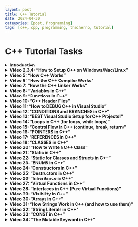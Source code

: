 ```yaml
---
layout: post
title: C++ Tutorial
date: 2024-04-30
categories: [post, Programming]
tags: [c++, cpp, programming, thecherno, tutorial]
---
```


# C++ Tutorial Tasks


<details>
  <summary><b>Introduction</b></summary>
  <p>
Hello there!
In this Post I want to share my way of how I studied the Programming Language C++.

I personally found out that I study better with Videos on Platforms like YouTube. Gladly I found one of the best Tutorials I've ever seen.

That means that this whole post will be based on the C++ Playlist by TheCherno on YouTube.

Most Chapters will focus on one Video. Afterwards there are Tasks to complete in order to understand whats happening "under the hood".

The way I created them was the following:
I watched one Video, wrote tasks while the video was playing, then I went to bed.
The next day, I started doing those tasks and watched the next video. Rinse and repeat.

The outcome of this method is this rather long list of tasks. As you can see, I have not yet completed the whole playlist. For my Exam, the first 30 Videos were more than enough. Since then, I've grown to like this language and will therefore continue with this method, as time comes.

I hope you can take away some studying ideas from this! Enjoy C++!
</p>
</details>

<details>
  <summary><b>Video 2,3,4: “How to Setup C++ on Windows/Mac/Linux” </b></summary>
  <ul>
    <li>Set up your favourite IDE. (Video uses Visual Studio, I chose CLion, but VSC is a good free option too)</li>
    <li>Write a simple Hello World program with a button press prompt at the end</li>
    <li>Check where to disable optimization and do so</li>
  </ul>
</details>

<details>
  <summary><b>Video 5: “How C++ Works”</b></summary>
  <ul>
    <li>Understand what ‘#include’ does</li>
    <li>Learn what an ‘entry function’ is and how it’s called in C++</li>
    <li>Identify which files of a project get compiled (cpp files, hpp files do not; they only get included)</li>
    <li>Create a bug in your code</li>
    <li>Learn the output of the compiler to identify the location of the bug</li>
    <li>Compile a single cpp file (so a .obj file is created; in my case, a .o file was created)</li>
    <li>Create a wrapper function for ‘std::cout’</li>
    <li>Move this function to a new cpp file and compile it</li>
    <li>Write a declaration for the wrapper function in ‘main.cpp’</li>
    <li>Compile and run everything</li>
    <li>Rename the wrapper function only in the new file to see what errors will occur</li>
    <li>Fix the bug and observe what .obj files are created</li>
  </ul>
</details>

<details>
  <summary><b>Video 6: “How the C++ Compiler Works”</b></summary>
    <ul>
      <li>Add new file “Math.cpp”</li>
      <li>Create a multiply function with two parameters that returns the multiplication</li>
      <li>Create a new file EndBrace.hpp with the only content being a ‘&#125;’</li>
      <li>Remove the ‘&#125;’ from the ‘Math.cpp’</li>
      <li>Run the code to see the error</li>
      <li>Fix the bug by including ‘EndBrace.hpp’</li>
      <li>Use the compiler, so it outputs the preprocessed file (.i file)</li>
      <li>Remove the weird include and replace it with a proper &#125;</li>
      <li>Create a Define ‘INTEGER int’ and replace all occurrences with this define</li>
      <li>Create and look at the preprocessed file</li>
      <li>Create a ‘#if 1’ before the function, as well as a ‘#endif’ after the function</li>
      <li>Create and look at the preprocessed file</li>
      <li>Change it to ‘#if 0’ and look at the preprocessed file</li>
      <li>Include ‘&lt;iostream&gt;’ and look at the preprocessed file</li>
      <li>Fix all the weird stuff in ‘Math.cpp’ and create an object file from it</li>
      <li>Use the compiler so the object file gets converted to a .asm file (Assembler, in my case, .s file)</li>
      <li>Briefly get an overview of the .asm file</li>
      <li>Make your code be more efficient by returning the a*b directly instead of a variable first</li>
      <li>Check the differences in the .asm file</li>
      <li>Turn on optimization and check the differences in the .asm file</li>
      <li>Change the multiplication to be two specific numbers instead of parameters and check the .asm file without optimization</li>
      <li>Create a new Function ‘Log’ that instead of printing out the passed message, simply returns it</li>
      <li>Call the function before the multiplication. Return value is not used.</li>
      <li>Check the .asm file without, then with optimization</li>
    </ul>
</details>

<details>
  <summary><b>Video 7: “How the C++ Linker Works”</b></summary>
  <ul>
    <li>Make sure the Log() and Multiply() functions from before exist</li>
    <li>Build project without main() function</li>
    <li>Create main function, then build again</li>
    <li>Print some multiplication on screen, then do a cin() to preserve the window. Run the code by executing its binary</li>
    <li>Create a linking error (e.g., by renaming the definition of the Log() function to Logr())</li>
    <li>Comment out where Log() is called</li>
    <li>Notice that the code builds</li>
    <li>Change the comment to be where Multiply is called</li>
    <li>Notice that the code doesn’t build despite the code still not actually being called (because it could be called somewhere else)</li>
    <li>Make the function static, notice that it does build again. (Because static makes it so that this code only exists for this translation unit)</li>
    <li>Remove all weird stuff (renaming functions, static stuff, make it nice and tidy again)</li>
    <li>Copy the definition of the Log function into Math.cpp to see that everything does compile, but does not link due to two definitions of the same function (Works for me on M1 MacBook wtf)</li>
    <li>Fix the bug by removing the double definition.</li>
    <li>Create a new file called Log.cpp</li>
    <li>Create a function InitLog() here that just calls Log and include “Log.h” so it will work</li>
    <li>In Math.h remove the Log.h declaration, instead include Log.h to make it work</li>
    <li>Try to understand why this causes an error</li>
    <li>Fix 1: Make Log() static, therefore each file will have their own Log() function</li>
    <li>Fix 2: Make Log() inline, therefore copying Log()’s body into each time it is called, essentially doing the same as Fix 1 but with less Callstack</li>
    <li>Fix 3: (probably the best fix for now) make it so, that the Log() function is not in two Translation unity (Math.cpp, Log.cpp) but is only in one.</li>
    <li>Move the Log function into Log.cpp and change the body in the .h file to only be a declaration. Therefore the body is only in one translation unit</li>
  </ul>
</details>

<details>
  <summary><b>Video 8: “Variables in C++”</b></summary>
  <ul>
    <li>Create an integer, give it some value and print it</li>
    <li>After the print, assign it to some other value and print it again</li>
    <li>Understand the size of an integer and calculate its min and max value using a calculator</li>
    <li>Make an unsigned variable and play with it</li>
    <li>Make a char and give it the numeric value of some character using the ASCII table, then print it</li>
    <li>Change the datatype from char to short, print it again</li>
    <li>Create a float and give it the value 5.5</li>
    <li>Realize that you created a double and casted it into a float</li>
    <li>Actually set the 5.5 as a float</li>
    <li>Float 4 bytes; doubles 8 bytes</li>
    <li>Print the sizes of all datatypes you know using the sizeof() function (output in bytes)</li>
  </ul>
</details>

<details>
  <summary><b>Video 9: “Functions in C++”</b></summary>
  <ul>
    <li>Remove the silly multiply function and create an actual one, understanding what its return type is, as well as giving it two parameters that are multiplied and the result returned</li>
    <li>Call the multiply function in main(), store it in some variable and print it</li>
    <li>Copy the code block a couple of times, make it so it prints several different multiplications</li>
    <li>Write another function, logmult that does the same thing, but doesn’t return anything, only logs the result to the console</li>
    <li>Rewrite the code you copied to use the new logmult function, the code will be nice and tidy</li>
    <li>Play with the return type of the main method, notice that not returning anything works despite the return type being an int</li>
  </ul>
</details>

<details>
  <summary><b>Video 10: “C++ Header Files”</b></summary>
  <ul>
    <li>Of the new multiply function you just created in main, create a declaration above it without a body</li>
    <li>Create a math.h file, if it doesn’t exist yet, then move the declaration you just made into this file</li>
    <li>Include the header file in your main (notice that the declaration and definition can be in the same file, even if one of them is included)</li>
    <li>Understand what ‘#pragma once’ does. It’s a Headerguard that makes sure the header file is only included once into a translation unit. (Other Method #ifndef a, #endif)</li>
    <li>Add a header guard to all headers and see if it compiles</li>
    <li>How do you differentiate between standard C header files and standard C++ header files?</li>
  </ul>
</details>

<details>
  <summary><b>Video 11: “How to DEBUG C++ in Visual Studio”</b></summary>
  <ul>
    <li>Most IDE’s will have the features mentioned in this video</li>
    <li>Two major parts of debugging: Breakpoints and Memory</li>
    <li>The computer is always right (unless it's undefined behavior which you caused)</li>
    <li>Set a breakpoint at some “hello world” printing</li>
    <li>Play with “step into”, “step over”, “step out”</li>
    <li>Play with uninitialized memory</li>
    <li>Open up the memory view of your IDE (M1 Mac Memory View has some issues, will look into that later)</li>
    <li>Create a c string and put some stuff in it (no malloc, no memory management, just a const char* = “…”, watch the memory of that string and some memory around it. Does your IDE put information about corrupted memory around it?</li>
  </ul>
</details>

<details>
  <summary><b>Video 12: “CONDITIONS and BRANCHES in C++”</b></summary>
  <ul>
    <li>Create a simple integer, initialize it.</li>
    <li>Create a boolean that will be initialized to the result of a comparison, then print it</li>
    <li>Create an if statement that checks for that comparison, print something if true</li>
    <li>Inside an if, is “x == true” necessary? Why is “if x” enough?</li>
    <li>Change the variable so the code inside the if will not execute</li>
    <li>Check the assembly of the if statement, try to understand it (M1 assembly is weird, x86 was good to understand though)</li>
    <li>Which values represent false, which represent true?</li>
    <li>Experiment with if(1) and other values</li>
    <li>Use a pointer inside an if, what benefits does this have? (Uninitialized pointers, unset values,…)</li>
    <li>Check if the pointer is not a nullptr</li>
    <li>Play with an else statement</li>
    <li>Play with an else if statement</li>
    <li>Use the if(ptr), add an else if(“hello”) and some else clause</li>
    <li>Why is the check for “hello” not being executed? (Because the first if will be executed, therefore no else if is checked)</li>
    <li>When do you need curly brackets?</li>
    <li>Remove the else if clause, replace it with some if else struct that does the same. (Remove syntactic sugar, just to see its equivalent) [actually it's not even syntactic sugar, the else doesn’t need brackets as it only gets one argument, which is the whole following if clause]</li>
  </ul>
</details>

<details>
  <summary><b>Video 13: “BEST Visual Studio Setup for C++ Projects!”</b></summary>
  <ul>
    <li>(Since I use CLion, I’ll only add things that are generally a good idea)</li>
    <li>Manage your projects into subfolders, not all projects have to be in the Projects folder</li>
    <li>Create a basic new project</li>
    <li>Check its project folder structure. Find a purpose for all automatically generated folders</li>
    <li>Consider putting all your cpp/hpp files into a /src folder</li>
    <li>Code a simple hello world program, build it</li>
    <li>Check where the actual executable ended up</li>
    <li>Visual Studio differentiates between project folder and solution folder. Check if CLion (or your IDE) does something similar</li>
    <li>Check out your Project Properties and change them to your preferences (notice project specific preferences and global preferences)(global meaning your IDE’s instance, not the globe)</li>
  </ul>
</details>

<details>
  <summary><b>Video 14: “Loops in C++ (for loops, while loops)”</b></summary>
  <ul>
    <li>Call “hello world” 5 times</li>
    <li>Create a for loop that does the same, with only one call of hello world, that executes 5 times</li>
    <li>Alter the for loop so the code looks like this: for( ; i<5 ; )&#123;… Change the Code so that this will be equivalent to before</li>
    <li>Play with the condition that is left in the for loop. (e.g., make it a bool variable and change it within an if)</li>
    <li>Make an endless for loop</li>
    <li>Create a while loop that prints “hello world” 5 times</li>
    <li>Optional: Create an array(vector) with 10 elements that are filled with random numbers. Print them.</li>
    <li>Create a do-while loop that prints “hello world” 5 times</li>
  </ul>
</details>

<details>
  <summary><b>Video 15: “Control Flow in C++ (continue, break, return)”</b></summary>
  <ul>
    <li>What is ‘continue’ used for?</li>
    <li>What is ‘break’ used for?</li>
    <li>What is ‘return’ used for?</li>
    <li>Alter the for loop (Hello World) so that it “continues” at every second iteration (doesn’t print every second time)</li>
    <li>Check continue’s behavior in the debugger</li>
    <li>Replace continue with break (what’s happening?)</li>
    <li>Replace break with return 0, explain the behavior</li>
  </ul>
</details>

<details>
  <summary><b>Video 16: “POINTERS in C++”</b></summary>
  <ul>
    <li>This video will focus on Raw Pointers, not Smart Pointers</li>
    <li>What is a Pointer? (It's an Integer (just a Number) that is storing a memory address)</li>
    <li>Forget about types. Pointers are just integers, types are something that we invented as assistance</li>
    <li>Create a void pointer that is initialized with 0, then NULL, then nullptr</li>
    <li>What is the difference between those three? What do they mean?</li>
    <li>Create an integer, assign it some value</li>
    <li>Store the address of that integer as a pointer somewhere</li>
    <li>Check the value in memory view</li>
    <li>Change the pointer type to a double pointer (do some casting if necessary to avoid errors)</li>
    <li>Check its value again. What is different?</li>
    <li>Print the integer by using a pointer that points to it (dereference it)</li>
    <li>Create a void pointer that points to an integer</li>
    <li>Set its value by using the void pointer (why does this cause an error?)</li>
    <li>Remove the error by changing the pointer type to an int pointer (we told the compiler “trust me”)</li>
    <li>Print the newly set value to verify that it works</li>
    <li>Create 8 bytes of data on the heap (char* buffer = new char[8];)</li>
    <li>Set its memory to 0 (memset(buffer, 0, 8))</li>
    <li>At the end of the code, delete the allocated memory using delete[] buffer;</li>
    <li>What was it that we’ve been doing with this heap memory? What do pointers do here?</li>
    <li>Create a double-pointer that points to the address of buffer</li>
    <li>Use the memory view to get from your double pointer towards the values inside the buffer</li>
  </ul>
</details>

<details>
  <summary><b>Video 17: “REFERENCES in C++”</b></summary>
  <ul>
    <li>References are Pointers in disguise. Basically syntactic sugar to make code more readable</li>
    <li>References don’t take up storage by themselves, they always just reference an already existing variable. (unlike a pointer, you cannot create a reference out of thin air)</li>
    <li>Create an integer and assign it some value</li>
    <li>Create a reference to that integer</li>
    <li>The reference is now basically an alias, it only exists in the source code. The compiler handles it at compile time</li>
    <li>Set the reference to a new value, then print the original variable</li>
    <li>Create an increment function that takes an integer and simply increments it</li>
    <li>Note that the function does not actually change the argument</li>
    <li>Fix this function using your newly acquired knowledge about pointers</li>
    <li>Now change it to be passed by reference using references. Note that the resulting machine code is exactly the same, just the code looks a lot cleaner</li>
    <li>Try to create a reference that doesn’t reference anything (will not work because a reference is just an alias)</li>
  </ul>
</details>

<details>
  <summary><b>Video 18: “CLASSES in C++”</b></summary>
  <ul>
    <li>Object Oriented Programming</li>
    <li>Classes are a way to group data and/or functions together</li>
    <li>Create some variables that a player in a video game could have, like coordinates and speed</li>
    <li>Create a second player using this method</li>
    <li>Create a class player with those variables</li>
    <li>Create two players with the variables you set before, but now cleaner with the new datatype player</li>
    <li>Set the visibility of these member variables to public</li>
    <li>Create a function (not method) that changes the player's position by an argument * speed for both axes (pass the player by reference)</li>
    <li>Now improve this by making a method out of this and fix all new errors</li>
    <li>Technically all of this could be done without classes, they are (yet again) basically just syntactic sugar</li>
  </ul>
</details>

<details>
  <summary><b>Video 20: “How to Write a C++ Class”</b></summary>
  <ul>
    <li>Create a simple Log class</li>
    <li>Inside main, create a log instance and use a setLogLevel method (that doesn’t exist yet)</li>
    <li>Also call a Warn(const char * ) method, to be created</li>
    <li>Now create all necessary variables and methods (take visibility into account)</li>
    <li>Create member variables for LogLevelWarnings, type const int</li>
    <li>Create implement 3 methods, Warn() Error() and Info() that make sense for a logging application</li>
    <li>Add if’s to the methods according to the current log level</li>
    <li>Test your methods by calling them with different log levels</li>
  </ul>
</details>

<details>
  <summary><b>Video 21: “Static in C++”</b></summary>
  <ul>
    <li>Specifically, static outside of classes/structs</li>
    <li>Define a static variable of whatever type in its own .cpp file</li>
    <li>Define a normal variable of the same name in main.cpp, include the other variable by #include, print it and run the code</li>
    <li>Now remove the static keyword and try to compile again. What’s happening? (Linking error because the same global variable is trying to be linked twice)</li>
    <li>Remove the initialization of the variable in main, and add the “extern” keyword in front of the variable in main.cpp. (also remove the #include ) What’s happening?</li>
    <li>Now add the static keyword again, explain the error</li>
    <li>What’s the takeaway with static? When should it be used? (Answer: As often as you can, whenever the function/variable is only used within one translation unit, e.g., internal functions/variables)</li>
  </ul>
</details>

<details>
  <summary><b>Video 22: “Static for Classes and Structs in C++”</b></summary>
  <ul>
    <li>Create a struct called Entity, give it two integers (could also be a class, struct has been chosen for visibility reasons. Remember what changes?)</li>
    <li>Create two instances of that struct, first time accessing it normally, second time using an initializer. (Entity e &#123;…)</li>
    <li>Add a printing method to the struct</li>
    <li>Print both instances using your print method</li>
    <li>Change the two integers to be static integers</li>
    <li>Fix the errors with the initializer by changing their values like you did the first instance</li>
    <li>An error will occur. Fix this by initializing values to the class by adding this: “int Entity::x;” just above main() (for both variables)</li>
    <li>Run the code, understand the output</li>
    <li>Change the way you assign values to the two integers, from &lt;object&gt;.x to Entity::x (using its namespace instead of an instance)</li>
    <li>That's it for variables, now on to methods</li>
    <li>Change the print method to be static. (This is also a good idea, since the two integers are also static)</li>
    <li>Now change the way the method is called, similar to the variable</li>
    <li>Now the code makes a lot more sense too.</li>
    <li>Remove the instances of Entity, they are not used anyways. Does the code still run?</li>
    <li>Remove the static from the two integers, understand the error.</li>
    <li>Add static to the variables again</li>
    <li>(TheCherno casually explains that classes themselves are just syntactic sugar. All non-static methods are just functions that have a hidden first parameter, being its object. Static methods do not have that hidden parameter, so they too, are just functions in a different namespace. My mind is officially blown.)</li>
  </ul>
</details>

<details>
  <summary><b>Video 23: “ENUMS in C++”</b></summary>
  <ul>
    <li>Create 3 global integers, A=0, B=1, C=2</li>
    <li>In main, create an int value, set it to b</li>
    <li>Create an if, checking if the value is b, inside the if, do something cool</li>
    <li>Now, since these are just integers, they can be changed and messed with. Also they are not grouped. Enums will fix that</li>
    <li>Change the global variables to lowercase</li>
    <li>Create an enum containing A,B,C named whatever you want</li>
    <li>Change the type of value to be of your enum, play around with it. (See, that it's just integers after all, they’re basically just named)</li>
    <li>Play around with setting the values inside the enum manually</li>
    <li>Change the type of the enums from int to unsigned char</li>
    <li>Play around with other datatypes, why do some fail?</li>
    <li>Change the type to char, and leave it for now</li>
    <li>Inside the Log class we defined earlier, change the Log Levels to be an enum instead of const int’s</li>
    <li>Change the types of the levels to actually be the levels. Why is that a good idea? (To restrict false values. Easy to get around, but better than before)</li>
    <li>Fix all bugs that may have occurred</li>
    <li>Notice that if the enum variable is named the same thing as a method of the class, an error will occur. To fix this, add a Prefix of the Enum’s name to all variables. Good Practice according to TheCherno</li>
  </ul>
</details>

<details>
  <summary><b>Video 24: ”Constructors in C++”</b></summary>
  <ul>
    <li>Create a Class Entity, with two floats and a print method that prints the two values nicely</li>
    <li>Instantiate an object in main and print it</li>
    <li>Run the code. Notice that the values are randomly set</li>
    <li>Create an init method that initializes the values of the entity</li>
    <li>Rename the method so it's a constructor with no parameters</li>
    <li>Notice that the code is now clean and we don’t get random values anymore</li>
    <li>Create a constructor with two parameters that will initialize the values of Entity</li>
    <li>Use this new constructor</li>
    <li>Create a new class that only has one static method, what it does is up to you</li>
    <li>Try to find two ways to prohibit instantiating an object from that class (Solution: make the constructor private or delete the default constructor)</li>
  </ul>
</details>

<details>
  <summary><b>Video 25: “Destructors in C++”</b></summary>
  <ul>
    <li>Used for uninitializing or clearing memory</li>
    <li>Create a destructor for the Entity class, that std::cout’s us when the object is destroyed</li>
    <li>Create an object, print it, and destroy it</li>
    <li>Manually call the destructor, check the output (The destructor is actually called twice then, Cherno doesn’t tell us whether the object is actually destroyed on the first call, or the second call, but only the second one makes sense. So manually calling the destructor does not actually destroy the Object! However, the destruction of the object calls the destructor first)</li>
  </ul>
</details>

<details>
  <summary><b>Video 26: “Inheritance in C++”</b></summary>
  <ul>
    <li>Rename the Entity struct to StructEntity, so it doesn’t bother us here</li>
    <li>Create an Entity Class with two floats, and a move method that allows the entity to move</li>
    <li>Create a class Player that also has two floats, a move method but in addition to that, a const char* name, as well as a printName method</li>
    <li>Now let's clean this up by using Inheritance</li>
    <li>Make Player inherit from Entity, making it both a Player and an Entity</li>
    <li>Remove the duplicated code, as it is no longer necessary</li>
    <li>In main, create a player, set its name, and print it</li>
    <li>Also, move the player. See that the inherited methods do work</li>
    <li>Inheritance is used to extend from a base class, add functionality</li>
    <li>Check the size of your classes using sizeof(), also play around with member variables and methods</li>
  </ul>
</details>

<details>
  <summary><b>Video 27: “Virtual Functions in C++”</b></summary>
  <ul>
    <li>Set the name of your player class to private</li>
    <li>In Entity, create a printName method that prints some name</li>
    <li>Adjust the constructor of Player, so that the name is passed and set</li>
    <li>In main, create an Entity, print its name. Also create a player, also print its name</li>
    <li>Create an Entity pointer, but set it to the player, print its name (using ->). What's wrong? (Method of the Type is called)</li>
    <li>Make the printName method in Entity virtual. What does that do? (Ensures that a vtable is generated, that looks for overridden methods)</li>
    <li>Optionally, but good practice, add an override to the method in Player, marking it as a method that overrides another (that just helps the developer see mistakes, if the method does not actually overrides something)</li>
  </ul>
</details>

<details>
  <summary><b>Video 28: “Interfaces in C++ (Pure Virtual Functions)”</b></summary>
  <ul>
    <li>Change the virtual method in Entity to be a pure virtual function (has to be implemented by subclasses and prohibits instantiation of entities) (instead of body, do = 0;)</li>
    <li>Create a global method called Print(??? obj)</li>
    <li>In the body, print the name, by using GetClassName() that returns a std::string</li>
    <li>Call the ??? type Printable</li>
    <li>Create a class Printable</li>
    <li>Create a pure virtual function GetClassName</li>
    <li>Make Entity inherit from Printable (Its basically an Interface, however its not officially called an interface)</li>
    <li>Fix any errors by implementing everything necessary</li>
  </ul>
</details>

<details>
  <summary><b>Video 29: “Visibility in C++”</b></summary>
  <ul>
    <li>No effect on Performance, etc</li>
    <li>What are the 3 Visibilities in C++? (public, private, protected)</li>
    <li>Try to access the private members of entity</li>
    <li>Notice, that you cannot access the private members of entity, even within player</li>
    <li>Switch the visibility of the x, y variables in entity to protected</li>
    <li>Notice that you can now access the variables from player, but not main</li>
    <li>Visibility only dictates how a class should be used, not a definite rule</li>
  </ul>
</details>

<details>
  <summary><b>Video 30: “Arrays in C++”</b></summary>
  <ul>
    <li>Create an Array of 5 Integers</li>
    <li>Initialize the first and last element by accessing them directly</li>
    <li>Print the first element, then print the array without accessing an element</li>
    <li>Try to access invalid elements, like -1 or 5</li>
    <li>Create a for loop that initializes all elements of the array to the value 2</li>
    <li>View the variables in memory view</li>
    <li>Create a pointer equal to the array</li>
    <li>Set the third element of the array to the value 5</li>
    <li>Rewrite the line using pointer arithmetic instead of the third element</li>
    <li>Check if that worked. Solution: (*(ptr+2) = 5;)</li>
    <li>Create another array using an int* and initialize it using new (using the heap, instead of the stack)</li>
    <li>Delete the array at the end of your code using delete[]</li>
    <li>Use a for loop to initialize the memory</li>
    <li>Create a class ArrayHandler that does everything the array did on the heap</li>
    <li>Create a constructor that initializes the memory to the value 2</li>
    <li>Find your array using the memory view</li>
    <li>Within the constructor, create a stack array and print its size using sizeof(), dividing by the size of the datatype. Result will be the count of the array (it knows it due to the stack offset)</li>
    <li>Swap the stack array with the heap array. What changes? (Sizeof heap array is a pointer, so the whole math is off)</li>
    <li>Good practice: remove the magic number by creating an int size = 5; pass that size.</li>
    <li>See the error, fix it by adding static const to the variable. (Variable has to be set at compile time, so it cannot be a variable but has to be const (and static for some reason) (i had no error, huh)</li>
    <li>Also put this const into the for loops</li>
  </ul>
</details>

<details>
  <summary><b>Video 31: “How Strings Work in C++ (and how to use them)”</b></summary>
  <ul>
    <li>What is a string? (A group of characters, essentially a text)</li>
    <li>Create a const char* and set it to some string (c style)</li>
    <li>Why do we prefer using const here? (Strings are immutable and editing it creates a new string all the time)</li>
    <li>Try altering a const string (notice the error)</li>
    <li>Check the String in Memory view. What is its encoding?</li>
    <li>In memory view, spot the Nullbyte. Why does it exist?</li>
    <li>Recreate your string using a char array, not setting the Nullbyte at the end</li>
    <li>Print your new string. What's happening? (CLang appears to put a nullbyte at the end anyways…)</li>
    <li>Add a Nullbyte at the end of your recreated string. (Use two methods, either numeric 0, or /0. They are identical in memory)</li>
    <li>Remove the recreated array</li>
    <li>Switch the c-style string to be std::string, fix all errors if any occur</li>
    <li>Play around with the #include’s, notice that <iostream> does have a definition of std::string, but std::cout << operator is overloaded in <string>, so we need to include both (didn’t need that on my mac)</li>
    <li>Check what methods are available for std::string. Play with them</li>
    <li>Check the cppreference for these methods, learn to read a documentation</li>
    <li>Try to initialize your string by adding “stringa” + “stringb”, something like that</li>
    <li>Fix this by appending to the string a line later (string +=…)</li>
    <li>Or, fix this by calling the std::string constructor on either the first or the second string. Try both</li>
    <li>Use the cpp reference to implement some kind of “find substring in string” method that returns a bool. (Try using npos, if you feel fancy)</li>
    <li>Create a global print function that takes in a std::string and prints it, with endl</li>
    <li>Notice, that always when this is called, the string is copied as we pass it in by value</li>
    <li>Fix this by passing a const reference instead</li>
  </ul>
</details>

<details>
  <summary><b>Video 32: “String Literals in C++”</b></summary>
  <ul>
    <li>What is a string literal? (A String in code within double quotes)</li>
    <li>Assign a std::string to some string literal</li>
    <li>Why is the size 1 larger than the literal?</li>
    <li>Change the type of the string to be a const char [yoursize]</li>
    <li>Change one character to a \0 somewhere within the string (note that \0 is just 1 ascii symbol, so only one character)</li>
    <li>Print the length of the string by using strlen(). Understand the output</li>
    <li>Edit the char array afterwards, (remove const if necessary) check if that works</li>
    <li>Now change the char array to be a char*. What has changed? Why is the String now no longer editable?</li>
    <li>Change the char * to const char *, as it is best practice for reasons you gave in the previous task</li>
    <li>Change the char* type to a wchar_t* (prefix the literal with L, like L”hello” )</li>
    <li>Change the char* type to a char8_t* (no prefix needed, as this is the default)</li>
    <li>Change the char* type to a char16_t* (prefix u)</li>
    <li>Change the char* type to a char32_t* (prefix U)</li>
    <li>Think of a reason when this might be a good idea</li>
    <li>Are string literals of any type only in read-only memory? (yes, even if its not const, the literal is still in read-only and a new one is created when the altering happens)</li>
  </ul>
</details>

<details>
  <summary><b>Video 33: “CONST in C++”</b></summary>
  <ul>
    <li>Const is a promise, there are ways to break that promise</li>
    <li>Create a const int (like MAX_AGE,…) on the stack</li>
    <li>Create an integer on the heap</li>
    <li>Set this integer to some value, then print it</li>
    <li>Now, make the int * point to the const int. (Casting will be required) (compiler did not allow to overwrite the value, due to discarded qualifiers)</li>
    <li>We now technically have access to this const and we can change it. (Will cause crashes on some systems)</li>
    <li>What does const here?: const int* a = new int; (cant change the contents of the pointer, however we can still make the pointer point to something else)</li>
    <li>What does const here?: int* const a = new int; (can change the values, however cannot reassign the pointer to point somewhere else)</li>
    <li>What does const here?: const int* const a = new int; (cannot change the pointer, nor the value)</li>
    <li>Okay, that's for variables. Now to classes and methods</li>
    <li>Create a simple class Entity, with two variables, getters and setters</li>
    <li>Add a const to a getter, after the method name</li>
    <li>What did that do? What is now promised? (no modification of the class object)</li>
    <li>It's good practice to always mark methods const that don’t modify the object, as new const methods can only call other const methods</li>
    <li>What if we want a method to be const, but for some reason a variable still has to change, is there a way around that?</li>
    <li>Yes, add mutable to a member variable, meaning it can be changed even by const methods</li>
  </ul>
</details>

<details>
  <summary><b>Video 34: “The Mutable Keyword in C++”</b></summary>
  <ul>
    <li>Create a class Entity with a std::string name, and a getter. Make the getter const</li>
    <li>In main, create an object of this entity class, make it const</li>
    <li>Call the const method</li>
    <li>Now remove the const from the method, why does this fail?</li>
    <li>Create an int that counts how many times the const method is called</li>
    <li>Now, the const is making trouble, as we are modifying the object</li>
    <li>Make the int mutable, fixing this issue</li>
    <li>That's it with mutable for classes. Now onto lambdas. (will be covered in detail in some other video)</li>
    <li>A lambda is like a throwaway function that we can assign to a variable</li>
  </ul>
</details>
